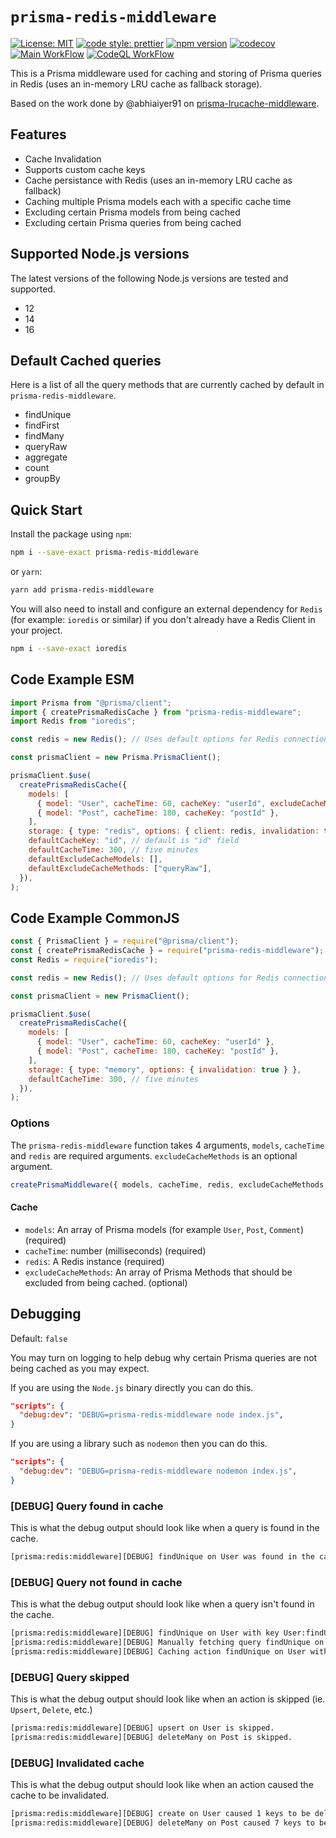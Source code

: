 # `prisma-redis-middleware`

[![License: MIT](https://img.shields.io/badge/License-MIT-blue.svg)](LICENSE.md)
[![code style: prettier](https://img.shields.io/badge/code_style-prettier-ff69b4.svg)](https://github.com/prettier/prettier)
[![npm version](https://badge.fury.io/js/prisma-redis-middleware.svg)](https://badge.fury.io/js/prisma-redis-middleware)
[![codecov](https://codecov.io/gh/Asjas/prisma-redis-middleware/branch/main/graph/badge.svg?token=6F6DDOSRK8)](https://codecov.io/gh/Asjas/prisma-redis-middleware)
[![Main WorkFlow](https://github.com/Asjas/prisma-redis-middleware/actions/workflows/main.yml/badge.svg)](https://github.com/Asjas/prisma-redis-middleware/actions/workflows/main.yml)
[![CodeQL WorkFlow](https://github.com/Asjas/prisma-redis-middleware/actions/workflows/codeql-analysis.yml/badge.svg)](https://github.com/Asjas/prisma-redis-middleware/actions/workflows/codeql-analysis.yml)

This is a Prisma middleware used for caching and storing of Prisma queries in Redis (uses an in-memory LRU cache as
fallback storage).

Based on the work done by @abhiaiyer91 on
[prisma-lrucache-middleware](https://github.com/abhiaiyer91/prisma-lrucache-middleware).

## Features

- Cache Invalidation
- Supports custom cache keys
- Cache persistance with Redis (uses an in-memory LRU cache as fallback)
- Caching multiple Prisma models each with a specific cache time
- Excluding certain Prisma models from being cached
- Excluding certain Prisma queries from being cached

## Supported Node.js versions

The latest versions of the following Node.js versions are tested and supported.

- 12
- 14
- 16

## Default Cached queries

Here is a list of all the query methods that are currently cached by default in `prisma-redis-middleware`.

- findUnique
- findFirst
- findMany
- queryRaw
- aggregate
- count
- groupBy

## Quick Start

Install the package using `npm`:

```sh
npm i --save-exact prisma-redis-middleware
```

or `yarn`:

```sh
yarn add prisma-redis-middleware
```

You will also need to install and configure an external dependency for `Redis` (for example: `ioredis` or similar) if
you don't already have a Redis Client in your project.

```sh
npm i --save-exact ioredis
```

## Code Example ESM

```js
import Prisma from "@prisma/client";
import { createPrismaRedisCache } from "prisma-redis-middleware";
import Redis from "ioredis";

const redis = new Redis(); // Uses default options for Redis connection

const prismaClient = new Prisma.PrismaClient();

prismaClient.$use(
  createPrismaRedisCache({
    models: [
      { model: "User", cacheTime: 60, cacheKey: "userId", excludeCacheMethods: "findMany" },
      { model: "Post", cacheTime: 180, cacheKey: "postId" },
    ],
    storage: { type: "redis", options: { client: redis, invalidation: true } },
    defaultCacheKey: "id", // default is "id" field
    defaultCacheTime: 300, // five minutes
    defaultExcludeCacheModels: [],
    defaultExcludeCacheMethods: ["queryRaw"],
  }),
);
```

## Code Example CommonJS

```js
const { PrismaClient } = require("@prisma/client");
const { createPrismaRedisCache } = require("prisma-redis-middleware");
const Redis = require("ioredis");

const redis = new Redis(); // Uses default options for Redis connection

const prismaClient = new PrismaClient();

prismaClient.$use(
  createPrismaRedisCache({
    models: [
      { model: "User", cacheTime: 60, cacheKey: "userId" },
      { model: "Post", cacheTime: 180, cacheKey: "postId" },
    ],
    storage: { type: "memory", options: { invalidation: true } },
    defaultCacheTime: 300, // five minutes
  }),
);
```

### Options

The `prisma-redis-middleware` function takes 4 arguments, `models`, `cacheTime` and `redis` are required arguments.
`excludeCacheMethods` is an optional argument.

```mjs
createPrismaMiddleware({ models, cacheTime, redis, excludeCacheMethods });
```

#### Cache

- `models`: An array of Prisma models (for example `User`, `Post`, `Comment`) (required)
- `cacheTime`: number (milliseconds) (required)
- `redis`: A Redis instance (required)
- `excludeCacheMethods`: An array of Prisma Methods that should be excluded from being cached. (optional)

## Debugging

Default: `false`

You may turn on logging to help debug why certain Prisma queries are not being cached as you may expect.

If you are using the `Node.js` binary directly you can do this.

```json
"scripts": {
  "debug:dev": "DEBUG=prisma-redis-middleware node index.js",
}
```

If you are using a library such as `nodemon` then you can do this.

```json
"scripts": {
  "debug:dev": "DEBUG=prisma-redis-middleware nodemon index.js",
}
```

### [DEBUG] Query found in cache

This is what the debug output should look like when a query is found in the cache.

```sh
[prisma:redis:middleware][DEBUG] findUnique on User was found in the cache with key User:findUnique:{"where":{"id":1}}.
```

### [DEBUG] Query not found in cache

This is what the debug output should look like when a query isn't found in the cache.

```sh
[prisma:redis:middleware][DEBUG] findUnique on User with key User:findUnique:{"where":{"id":1}} was not found in the cache.
[prisma:redis:middleware][DEBUG] Manually fetching query findUnique on User from the Prisma database.
[prisma:redis:middleware][DEBUG] Caching action findUnique on User with key User:findUnique:{"where":{"id":1}}.
```

### [DEBUG] Query skipped

This is what the debug output should look like when an action is skipped (ie. `Upsert`, `Delete`, etc.)

```sh
[prisma:redis:middleware][DEBUG] upsert on User is skipped.
[prisma:redis:middleware][DEBUG] deleteMany on Post is skipped.
```

### [DEBUG] Invalidated cache

This is what the debug output should look like when an action caused the cache to be invalidated.

```sh
[prisma:redis:middleware][DEBUG] create on User caused 1 keys to be deleted from cache.
[prisma:redis:middleware][DEBUG] deleteMany on Post caused 7 keys to be deleted from cache.
```
